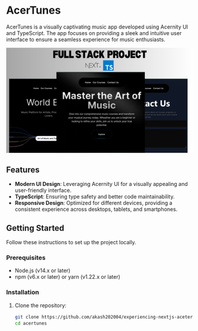 # AcerTunes

AcerTunes is a visually captivating music app developed using Acernity UI and TypeScript. The app focuses on providing a sleek and intuitive user interface to ensure a seamless experience for music enthusiasts.

![Picture](acertune.png)

## Features

- **Modern UI Design**: Leveraging Acernity UI for a visually appealing and user-friendly interface.
- **TypeScript**: Ensuring type safety and better code maintainability.
- **Responsive Design**: Optimized for different devices, providing a consistent experience across desktops, tablets, and smartphones.

## Getting Started

Follow these instructions to set up the project locally.

### Prerequisites

- Node.js (v14.x or later)
- npm (v6.x or later) or yarn (v1.22.x or later)

### Installation

1. Clone the repository:
   ```bash
   git clone https://github.com/akash202004/experiencing-nextjs-aceternity-ui
   cd acertunes
   ```
